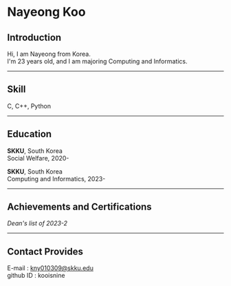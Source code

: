 # Nayeong Koo


## Introduction
Hi, I am Nayeong from Korea. \
I'm 23 years old, and I am majoring Computing and Informatics. 

---

## Skill
C, C++, Python

---

## Education
**SKKU**, South Korea\
Social Welfare, 2020-

**SKKU**, South Korea\
Computing and Informatics, 2023-

---

## Achievements and Certifications
_Dean's list of 2023-2_

---

## Contact Provides
E-mail : kny010309@skku.edu\
github ID : kooisnine
